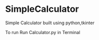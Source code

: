# SimpleCalculator
Simple Calculator built using python,tkinter

To run
Run Calculator.py in Terminal
